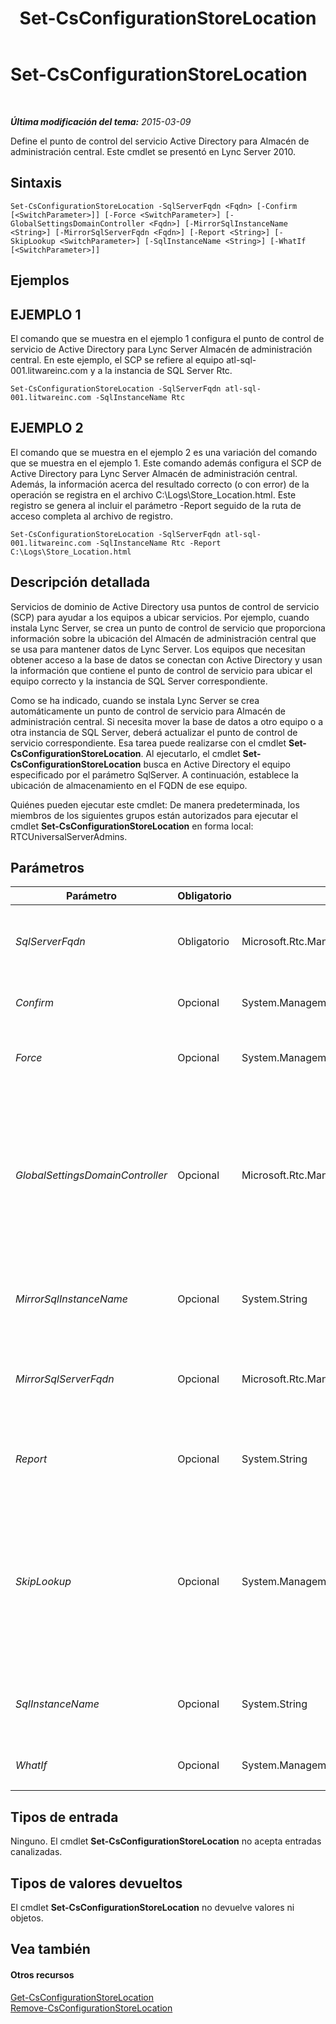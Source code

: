 ﻿---
title: Set-CsConfigurationStoreLocation
TOCTitle: Set-CsConfigurationStoreLocation
ms:assetid: 1c69a872-8e78-4c78-ba27-f20f04dce59f
ms:mtpsurl: https://technet.microsoft.com/es-es/library/Gg398258(v=OCS.15)
ms:contentKeyID: 48274602
ms.date: 01/07/2017
mtps_version: v=OCS.15
ms.translationtype: HT
---

# Set-CsConfigurationStoreLocation

 

_**Última modificación del tema:** 2015-03-09_

Define el punto de control del servicio Active Directory para Almacén de administración central. Este cmdlet se presentó en Lync Server 2010.

## Sintaxis

    Set-CsConfigurationStoreLocation -SqlServerFqdn <Fqdn> [-Confirm [<SwitchParameter>]] [-Force <SwitchParameter>] [-GlobalSettingsDomainController <Fqdn>] [-MirrorSqlInstanceName <String>] [-MirrorSqlServerFqdn <Fqdn>] [-Report <String>] [-SkipLookup <SwitchParameter>] [-SqlInstanceName <String>] [-WhatIf [<SwitchParameter>]]

## Ejemplos

## EJEMPLO 1

El comando que se muestra en el ejemplo 1 configura el punto de control de servicio de Active Directory para Lync Server Almacén de administración central. En este ejemplo, el SCP se refiere al equipo atl-sql-001.litwareinc.com y a la instancia de SQL Server Rtc.

    Set-CsConfigurationStoreLocation -SqlServerFqdn atl-sql-001.litwareinc.com -SqlInstanceName Rtc

## EJEMPLO 2

El comando que se muestra en el ejemplo 2 es una variación del comando que se muestra en el ejemplo 1. Este comando además configura el SCP de Active Directory para Lync Server Almacén de administración central. Además, la información acerca del resultado correcto (o con error) de la operación se registra en el archivo C:\\Logs\\Store\_Location.html. Este registro se genera al incluir el parámetro -Report seguido de la ruta de acceso completa al archivo de registro.

    Set-CsConfigurationStoreLocation -SqlServerFqdn atl-sql-001.litwareinc.com -SqlInstanceName Rtc -Report C:\Logs\Store_Location.html

## Descripción detallada

Servicios de dominio de Active Directory usa puntos de control de servicio (SCP) para ayudar a los equipos a ubicar servicios. Por ejemplo, cuando instala Lync Server, se crea un punto de control de servicio que proporciona información sobre la ubicación del Almacén de administración central que se usa para mantener datos de Lync Server. Los equipos que necesitan obtener acceso a la base de datos se conectan con Active Directory y usan la información que contiene el punto de control de servicio para ubicar el equipo correcto y la instancia de SQL Server correspondiente.

Como se ha indicado, cuando se instala Lync Server se crea automáticamente un punto de control de servicio para Almacén de administración central. Si necesita mover la base de datos a otro equipo o a otra instancia de SQL Server, deberá actualizar el punto de control de servicio correspondiente. Esa tarea puede realizarse con el cmdlet **Set-CsConfigurationStoreLocation**. Al ejecutarlo, el cmdlet **Set-CsConfigurationStoreLocation** busca en Active Directory el equipo especificado por el parámetro SqlServer. A continuación, establece la ubicación de almacenamiento en el FQDN de ese equipo.

Quiénes pueden ejecutar este cmdlet: De manera predeterminada, los miembros de los siguientes grupos están autorizados para ejecutar el cmdlet **Set-CsConfigurationStoreLocation** en forma local: RTCUniversalServerAdmins.

## Parámetros


<table>
<colgroup>
<col style="width: 25%" />
<col style="width: 25%" />
<col style="width: 25%" />
<col style="width: 25%" />
</colgroup>
<thead>
<tr class="header">
<th>Parámetro</th>
<th>Obligatorio</th>
<th>Tipo</th>
<th>Descripción</th>
</tr>
</thead>
<tbody>
<tr class="odd">
<td><p><em>SqlServerFqdn</em></p></td>
<td><p>Obligatorio</p></td>
<td><p>Microsoft.Rtc.Management.Deploy.Fqdn</p></td>
<td><p>Nombre de dominio completo (FQDN) del equipo donde se ha instalado Almacén de administración central. Por ejemplo: -SqlServer atl-sql-001.litwareinc.com.</p></td>
</tr>
<tr class="even">
<td><p><em>Confirm</em></p></td>
<td><p>Opcional</p></td>
<td><p>System.Management.Automation.SwitchParameter</p></td>
<td><p>Se le pedirá confirmación antes de ejecutar el comando.</p></td>
</tr>
<tr class="odd">
<td><p><em>Force</em></p></td>
<td><p>Opcional</p></td>
<td><p>System.Management.Automation.SwitchParameter</p></td>
<td><p>Suprime la visualización de los mensajes de error que no sean graves y que puedan producirse al ejecutar el comando.</p></td>
</tr>
<tr class="even">
<td><p><em>GlobalSettingsDomainController</em></p></td>
<td><p>Opcional</p></td>
<td><p>Microsoft.Rtc.Management.Deploy.Fqdn</p></td>
<td><p>Nombre de dominio completo de un controlador de dominio donde se almacenan las configuraciones globales. Si la configuración global se almacena en el contenedor del sistema de Active Directory, este parámetro debe hacer referencia al controlador de dominio raíz. Si la configuración global está almacenada en el contenedor de configuración, se puede usar cualquier controlador de dominio y omitir este parámetro.</p></td>
</tr>
<tr class="odd">
<td><p><em>MirrorSqlInstanceName</em></p></td>
<td><p>Opcional</p></td>
<td><p>System.String</p></td>
<td><p>Nombre de la instancia de SQL Server que contiene las tablas y los datos de la base de datos reflejada de Lync Server. Por ejemplo: -SqlInstanceName &quot;rtc&quot;.</p></td>
</tr>
<tr class="even">
<td><p><em>MirrorSqlServerFqdn</em></p></td>
<td><p>Opcional</p></td>
<td><p>Microsoft.Rtc.Management.Deploy.Fqdn</p></td>
<td><p>Nombre de dominio completo (FQDN) del equipo donde se ha instalado la base de datos reflejada de Almacén de administración central. Por ejemplo: -SqlServer atl-mirror-001.litwareinc.com.</p></td>
</tr>
<tr class="odd">
<td><p><em>Report</em></p></td>
<td><p>Opcional</p></td>
<td><p>System.String</p></td>
<td><p>Le permite especificar una ruta de acceso para el archivo de registro creado cuando se ejecuta el cmdlet. Por ejemplo: -Report &quot;C:\Registros\AlmacenConfiguracion.html&quot;</p></td>
</tr>
<tr class="even">
<td><p><em>SkipLookup</em></p></td>
<td><p>Opcional</p></td>
<td><p>System.Management.Automation.SwitchParameter</p></td>
<td><p>Si se incluye este parámetro, el cmdlet <strong>Set-CsConfigurationStoreLocation</strong> no comprobará que el equipo y la instancia de SQL Server especificados se encuentren disponibles. En lugar de ello, simplemente cambiará el punto de control de servicio.</p>
<p>Si este parámetro no se incluye, tanto el equipo como la instancia de SQL Server deben estar disponibles para que se modifique el SCP.</p></td>
</tr>
<tr class="odd">
<td><p><em>SqlInstanceName</em></p></td>
<td><p>Opcional</p></td>
<td><p>System.String</p></td>
<td><p>Nombre de la instancia de SQL Server que contiene las tablas y los datos de Lync Server. Por ejemplo: -SqlInstanceName &quot;rtc&quot;.</p></td>
</tr>
<tr class="even">
<td><p><em>WhatIf</em></p></td>
<td><p>Opcional</p></td>
<td><p>System.Management.Automation.SwitchParameter</p></td>
<td><p>Describe qué sucedería si se ejecutara el comando sin ejecutarlo realmente.</p></td>
</tr>
</tbody>
</table>


## Tipos de entrada

Ninguno. El cmdlet **Set-CsConfigurationStoreLocation** no acepta entradas canalizadas.

## Tipos de valores devueltos

El cmdlet **Set-CsConfigurationStoreLocation** no devuelve valores ni objetos.

## Vea también

#### Otros recursos

[Get-CsConfigurationStoreLocation](get-csconfigurationstorelocation.md)  
[Remove-CsConfigurationStoreLocation](remove-csconfigurationstorelocation.md)

